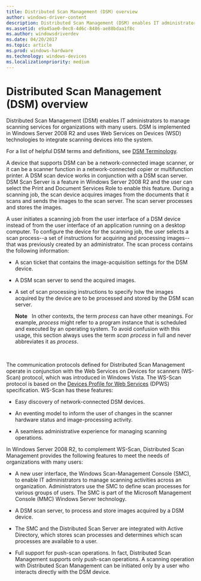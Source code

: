 ```yaml
---
title: Distributed Scan Management (DSM) overview
author: windows-driver-content
description: Distributed Scan Management (DSM) enables IT administrators to manage scanning services for organizations with many users.
ms.assetid: e9a45ae0-0ec8-4d6c-8486-ae88bdaa1f8c
ms.author: windowsdriverdev
ms.date: 04/20/2017
ms.topic: article
ms.prod: windows-hardware
ms.technology: windows-devices
ms.localizationpriority: medium
---
```


# Distributed Scan Management (DSM) overview


Distributed Scan Management (DSM) enables IT administrators to manage scanning services for organizations with many users. DSM is implemented in Windows Server 2008 R2 and uses Web Services on Devices (WSD) technologies to integrate scanning devices into the system.

For a list of helpful DSM terms and definitions, see [DSM Terminology](dsm-terminology.md).

A device that supports DSM can be a network-connected image scanner, or it can be a scanner function in a network-connected copier or multifunction printer. A DSM scan device works in conjunction with a DSM scan server. DSM Scan Server is a feature in Windows Server 2008 R2 and the user can select the Print and Document Services Role to enable this feature. During a scanning job, the scan device acquires images from the documents that it scans and sends the images to the scan server. The scan server processes and stores the images.

A user initiates a scanning job from the user interface of a DSM device instead of from the user interface of an application running on a desktop computer. To configure the device for the scanning job, the user selects a scan process--a set of instructions for acquiring and processing images--that was previously created by an administrator. The scan process contains the following information:

-   A scan ticket that contains the image-acquisition settings for the DSM device.

-   A DSM scan server to send the acquired images.

-   A set of scan processing instructions to specify how the images acquired by the device are to be processed and stored by the DSM scan server.

    **Note**   In other contexts, the term *process* can have other meanings. For example, *process* might refer to a program instance that is scheduled and executed by an operating system. To avoid confusion with this usage, this section always uses the term *scan process* in full and never abbreviates it as *process*.

     

The communication protocols defined for Distributed Scan Management operate in conjunction with the Web Services on Devices for scanners (WS-Scan) protocol, which was introduced in Windows Vista. The WS-Scan protocol is based on the [Devices Profile for Web Services](http://go.microsoft.com/fwlink/p/?linkid=59069) (DPWS) specification. WS-Scan has these features:

-   Easy discovery of network-connected DSM devices.

-   An eventing model to inform the user of changes in the scanner hardware status and image-processing activity.

-   A seamless administrative experience for managing scanning operations.

In Windows Server 2008 R2, to complement WS-Scan, Distributed Scan Management provides the following features to meet the needs of organizations with many users:

-   A new user interface, the Windows Scan-Management Console (SMC), to enable IT administrators to manage scanning activities across an organization. Administrators use the SMC to define scan processes for various groups of users. The SMC is part of the Microsoft Management Console (MMC) Windows Server technology.

-   A DSM scan server, to process and store images acquired by a DSM device.

-   The SMC and the Distributed Scan Server are integrated with Active Directory, which stores scan processes and determines which scan processes are available to a user.

-   Full support for push-scan operations. In fact, Distributed Scan Management supports only push-scan operations. A scanning operation with Distributed Scan Management can be initiated only by a user who interacts directly with the DSM device.

 

 




